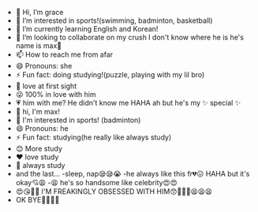 - 👋 Hi, I’m grace
- 👀 I’m interested in sports!(swimming, badminton, basketball) 
- 🌱 I’m currently learning English and Korean! 
- 💞️ I’m looking to collaborate on my crush I don't know where he is he's name is max🤭
- 📫 How to reach me from afar
- 😄 Pronouns: she
- ⚡ Fun fact: doing studying!(puzzle, playing with my lil bro) 
- 🤭 love at first sight 
- 😜 100% in love with him
- 💗 him with me? He didn't know me HAHA ah but he's my ✨ special ✨ 
- 🫣 hi, I'm max! 
- 👀 I'm interested in sports! (badminton) 
- 😄 Pronouns: he
- ⚡ Fun fact: studying(he really like always study)
- 😊 More study
- ❤️ love study
- 💋 always study
- and the last...
-sleep, nap😪😪😭
-he always like this fr💔😖 HAHA but it's okay💘😩
-😫 he's so handsome like celebrity😍😍
- 😍😘💋💋 I'M FREAKINGLY OBSESSED WITH HIM😙👄🤭🫨😫😫😫
- OK BYE💋😩😖😖

